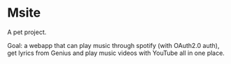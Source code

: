 # Msite

A pet project.

Goal: a webapp that can play music through spotify (with OAuth2.0 auth), get lyrics from Genius and play music videos with YouTube all in one place.

